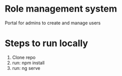 # Role management system

Portal for admins to create and manage users

# Steps to run locally

1. Clone repo
2. run: npm install
3. run: ng serve

